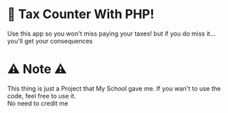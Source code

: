 # 📃 Tax Counter With PHP!
Use this app so you won't miss paying your taxes! but if you do miss it... you'll get your consequences

# ⚠️ Note ⚠️
This thing is just a Project that My School gave me. If you wan't to use the code, feel free to use it.<br>
No need to credit me
